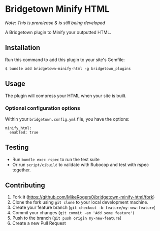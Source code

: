 # Bridgetown Minify HTML

_Note: This is prerelease & is still being developed_

A Bridgetown plugin to Minify your outputted HTML.

## Installation

Run this command to add this plugin to your site's Gemfile:

```shell
$ bundle add bridgetown-minify-html -g bridgetown_plugins
```

## Usage

The plugin will compress your HTML when your site is built.

### Optional configuration options

Within your `bridgetown.config.yml` file, you have the options:

```
minify_html:
  enabled: true
```

## Testing

* Run `bundle exec rspec` to run the test suite
* Or run `script/cibuild` to validate with Rubocop and test with rspec together.

## Contributing

1. Fork it (https://github.com/MikeRogers0/bridgetown-minify-html/fork)
2. Clone the fork using `git clone` to your local development machine.
3. Create your feature branch (`git checkout -b feature/my-new-feature`)
4. Commit your changes (`git commit -am 'Add some feature'`)
5. Push to the branch (`git push origin my-new-feature`)
6. Create a new Pull Request
